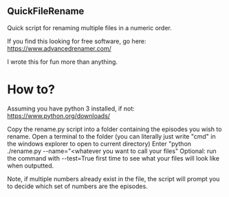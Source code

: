 ## QuickFileRename
Quick script for renaming multiple files in a numeric order.

If you find this looking for free software, go here:
https://www.advancedrenamer.com/

I wrote this for fun more than anything.

# How to?

Assuming you have python 3 installed, if not: 
https://www.python.org/downloads/

Copy the rename.py script into a folder containing the episodes you wish to rename.
Open a terminal to the folder (you can literally just write "cmd" in the windows explorer to open to current directory)
Enter "python ./rename.py --name="<whatever you want to call your files"
Optional: run the command with --test=True first time to see what your files will look like when outputted. 

Note, if multiple numbers already exist in the file, the script will prompt you to decide which set of numbers are the episodes.
